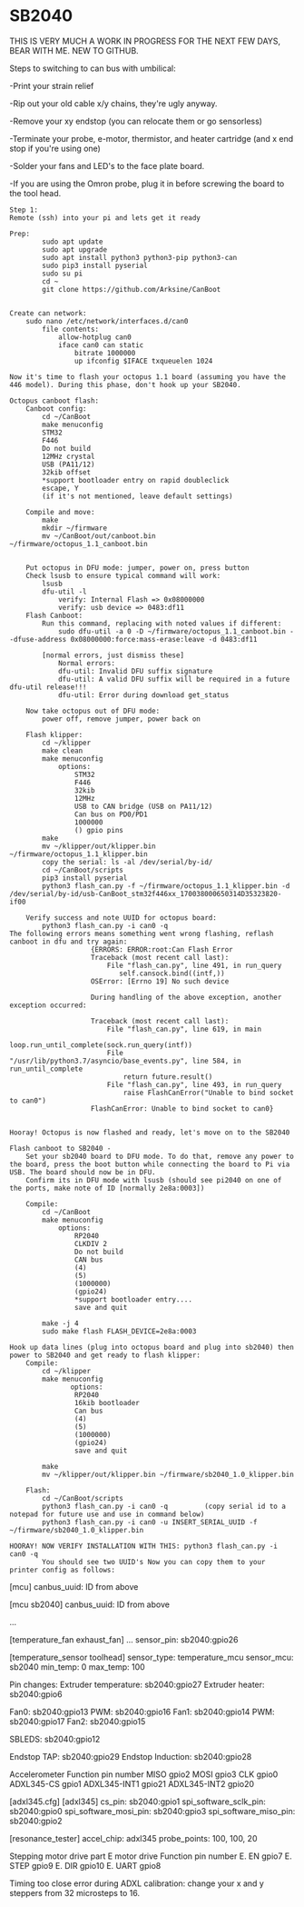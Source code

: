 # SB2040

THIS IS VERY MUCH A WORK IN PROGRESS FOR THE NEXT FEW DAYS, BEAR WITH ME. NEW TO GITHUB.

Steps to switching to can bus with umbilical:

-Print your strain relief

-Rip out your old cable x/y chains, they're ugly anyway.

-Remove your xy endstop (you can relocate them or go sensorless)

-Terminate your probe, e-motor, thermistor, and heater cartridge (and x end stop if you're using one)

-Solder your fans and LED's to the face plate board.

-If you are using the Omron probe, plug it in before screwing the board to the tool head.


```
Step 1:
Remote (ssh) into your pi and lets get it ready

Prep:
		sudo apt update
		sudo apt upgrade
		sudo apt install python3 python3-pip python3-can
		sudo pip3 install pyserial
		sudo su pi
		cd ~
		git clone https://github.com/Arksine/CanBoot


Create can network:
	sudo nano /etc/network/interfaces.d/can0
    	file contents:
        	allow-hotplug can0
        	iface can0 can static
            	bitrate 1000000
            	up ifconfig $IFACE txqueuelen 1024

Now it's time to flash your octopus 1.1 board (assuming you have the 446 model). During this phase, don't hook up your SB2040.

Octopus canboot flash:
    Canboot config:
        cd ~/CanBoot
        make menuconfig
        STM32
        F446
        Do not build
        12MHz crystal
        USB (PA11/12)
        32kib offset
        *support bootloader entry on rapid doubleclick
        escape, Y
		(if it's not mentioned, leave default settings)

    Compile and move:
        make
        mkdir ~/firmware
        mv ~/CanBoot/out/canboot.bin ~/firmware/octopus_1.1_canboot.bin
           
        
    Put octopus in DFU mode: jumper, power on, press button
    Check lsusb to ensure typical command will work: 
        lsusb
        dfu-util -l
            verify: Internal Flash => 0x08000000
            verify: usb device => 0483:df11
    Flash Canboot:
        Run this command, replacing with noted values if different:
            sudo dfu-util -a 0 -D ~/firmware/octopus_1.1_canboot.bin --dfuse-address 0x08000000:force:mass-erase:leave -d 0483:df11
        
        [normal errors, just dismiss these]
            Normal errors:
            dfu-util: Invalid DFU suffix signature
            dfu-util: A valid DFU suffix will be required in a future dfu-util release!!!
            dfu-util: Error during download get_status
        
    Now take octopus out of DFU mode:  
        power off, remove jumper, power back on

    Flash klipper:
        cd ~/klipper
        make clean
        make menuconfig
            options: 
                STM32
                F446
                32kib
                12MHz
                USB to CAN bridge (USB on PA11/12)
                Can bus on PD0/PD1
                1000000
                () gpio pins
        make
        mv ~/klipper/out/klipper.bin ~/firmware/octopus_1.1_klipper.bin
        copy the serial: ls -al /dev/serial/by-id/
        cd ~/CanBoot/scripts
        pip3 install pyserial
        python3 flash_can.py -f ~/firmware/octopus_1.1_klipper.bin -d /dev/serial/by-id/usb-CanBoot_stm32f446xx_170038000650314D35323820-if00
        
    Verify success and note UUID for octopus board:
        python3 flash_can.py -i can0 -q
The following errors means something went wrong flashing, reflash canboot in dfu and try again:
                    {ERRORS: ERROR:root:Can Flash Error
                    Traceback (most recent call last):
                        File "flash_can.py", line 491, in run_query
                           self.cansock.bind((intf,))
                    OSError: [Errno 19] No such device

                    During handling of the above exception, another exception occurred:

                    Traceback (most recent call last):
                        File "flash_can.py", line 619, in main
                            loop.run_until_complete(sock.run_query(intf))
                        File "/usr/lib/python3.7/asyncio/base_events.py", line 584, in run_until_complete
                            return future.result()
                        File "flash_can.py", line 493, in run_query
                            raise FlashCanError("Unable to bind socket to can0")
                    FlashCanError: Unable to bind socket to can0}


Hooray! Octopus is now flashed and ready, let's move on to the SB2040

Flash canboot to SB2040 -
    Set your sb2040 board to DFU mode. To do that, remove any power to the board, press the boot button while connecting the board to Pi via USB. The board should now be in DFU.
    Confirm its in DFU mode with lsusb (should see pi2040 on one of the ports, make note of ID [normally 2e8a:0003])

    Compile:
        cd ~/CanBoot
        make menuconfig
            options:
                RP2040
                CLKDIV 2
                Do not build
                CAN bus
                (4)
                (5)
                (1000000)
                (gpio24)
                *support bootloader entry....
                save and quit

        make -j 4
        sudo make flash FLASH_DEVICE=2e8a:0003

Hook up data lines (plug into octopus board and plug into sb2040) then power to SB2040 and get ready to flash klipper:
    Compile:
        cd ~/klipper
        make menuconfig
               options:
                RP2040
                16kib bootloader
                Can bus
                (4)
                (5)
                (1000000)
                (gpio24)
                save and quit

        make
        mv ~/klipper/out/klipper.bin ~/firmware/sb2040_1.0_klipper.bin

    Flash:
        cd ~/CanBoot/scripts
        python3 flash_can.py -i can0 -q         (copy serial id to a notepad for future use and use in command below)
        python3 flash_can.py -i can0 -u INSERT_SERIAL_UUID -f ~/firmware/sb2040_1.0_klipper.bin

HOORAY! NOW VERIFY INSTALLATION WITH THIS: python3 flash_can.py -i can0 -q
        You should see two UUID's Now you can copy them to your printer config as follows:
```

 [mcu]
canbus_uuid: ID from above 

[mcu sb2040]
canbus_uuid: ID from above 

...

[temperature_fan exhaust_fan]
...
sensor_pin: sb2040:gpio26

[temperature_sensor toolhead]
sensor_type: temperature_mcu
sensor_mcu: sb2040
min_temp: 0
max_temp: 100       



Pin changes:
Extruder temperature: sb2040:gpio27
Extruder heater: sb2040:gpio6

Fan0: sb2040:gpio13
    PWM: sb2040:gpio16
Fan1: sb2040:gpio14
    PWM: sb2040:gpio17
Fan2: sb2040:gpio15

SBLEDS: sb2040:gpio12

Endstop TAP: sb2040:gpio29
Endstop Induction: sb2040:gpio28

Accelerometer
Function	pin number
MISO	gpio2
MOSI	gpio3
CLK	gpio0
ADXL345-CS	gpio1
ADXL345-INT1	gpio21
ADXL345-INT2	gpio20

[adxl345.cfg]
[adxl345]
cs_pin: sb2040:gpio1
spi_software_sclk_pin: sb2040:gpio0
spi_software_mosi_pin: sb2040:gpio3
spi_software_miso_pin: sb2040:gpio2


[resonance_tester]
accel_chip: adxl345
probe_points:
    100, 100, 20

Stepping motor drive part
E motor
drive	Function	pin number
E.	EN	gpio7
E.	STEP	gpio9
E.	DIR	gpio10
E.	UART	gpio8


Timing too close error during ADXL calibration: change your x and y steppers from 32 microsteps to 16.


